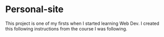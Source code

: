 # Personal-site
This project is one of my firsts when I started learning Web Dev. I created this following instructions from the course I was following.
